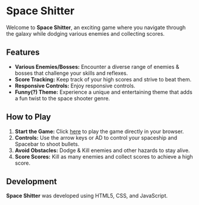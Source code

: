 # Space Shitter

Welcome to **Space Shitter**, an exciting game where you navigate through the galaxy while dodging various enemies and collecting scores.

## Features

- **Various Enemies/Bosses:** Encounter a diverse range of enemies & bosses that challenge your skills and reflexes.
- **Score Tracking:** Keep track of your high scores and strive to beat them.
- **Responsive Controls:** Enjoy responsive controls.
- **Funny(?) Theme:** Experience a unique and entertaining theme that adds a fun twist to the space shooter genre.

## How to Play

1. **Start the Game:** Click [here](https://j4ehyukhyun.github.io/Space-Shitter/) to play the game directly in your browser.
2. **Controls:** Use the arrow keys or AD to control your spaceship and Spacebar to shoot bullets.
3. **Avoid Obstacles:** Dodge & Kill enemies and other hazards to stay alive.
5. **Score Scores:** Kill as many enemies and collect scores to achieve a high score.

## Development

**Space Shitter** was developed using HTML5, CSS, and JavaScript.
